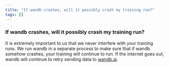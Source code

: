 ```yaml
---
title: "If wandb crashes, will it possibly crash my training run?"
tags: []
---
```


### If wandb crashes, will it possibly crash my training run?
It is extremely important to us that we never interfere with your training runs. We run wandb in a separate process to make sure that if wandb somehow crashes, your training will continue to run. If the internet goes out, wandb will continue to retry sending data to [wandb.ai](https://wandb.ai).